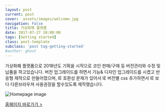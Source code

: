 ```yaml
---
layout: post
current: post
cover:  assets/images/welcome.jpg
navigation: False
title: 가상화폐 플랫폼
date: 2017-07-27 10:00:00 
tags: [Getting started]
class: post-template
subclass: 'post tag-getting-started'
#author: ghost
---
```

<div class="Pcontents">
	<p>
		가상화폐 플랫폼으로 2018년도 기획을 시작으로 코인 판매/구매 등 버전관리와 수정 및 납품을 하고있습니다.
		버전 업그레이드를 하면서 기능& 디자인 업그레이드를 시켰고 반응형 제작으로 만들어졌으며, 	IE 호환성 문제가 
		있어서 IE 버전별 css 추가하면서 IE 보다 다른브라우져 사용권장을 할수있도록 제작했습니다.
	</p>
</div>


<p><img src="/thgus900.github.io/assets/images/publishing_1.png" alt="Homepage image" ></p>

<div class="gobtn">
	<a href="http://demo.goodbit.co.kr/home/?mode=main">홈페이지 바로가기 ></a>
</div>


